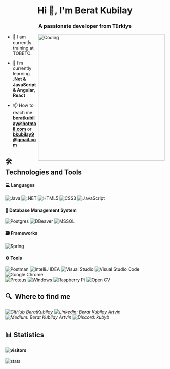<h1 align="center">Hi 👋, I'm Berat Kubilay </h1>
<h3 align="center">A passionate developer from Türkiye</h3>
<img align="right" alt="Coding" width="400" padding-top="20px" src="https://www.pngkey.com/png/full/162-1627423_mas-software-engineer-hob-vacancy-computer-engineer-cartoon.png" </img>

- 📝 I am currently training at TOBETO.

- 🌱 I’m currently learning **.Net & JavaScript & Angular, React**

- 📫 How to reach me: **beratkubilay@hotmail.com** or **bkubilay9@gmail.com** 

## 🛠  Technologies and Tools
#### 💻 Languages 
 ![Java](https://img.shields.io/badge/java-%23ED8B00.svg?style=for-the-badge&logo=openjdk&logoColor=white)
 ![.NET](https://img.shields.io/badge/.NET-512BD4.svg?style=for-the-badge&logo=dotnet&logoColor=white)
 ![HTML5](https://img.shields.io/badge/HTML5-E34F26.svg?style=for-the-badge&logo=HTML5&logoColor=white)
 ![CSS3](https://img.shields.io/badge/css3-%231572B6.svg?style=for-the-badge&logo=css3&logoColor=white)
 ![JavaScript](https://img.shields.io/badge/JavaScript-F7DF1E.svg?style=for-the-badge&logo=JavaScript&logoColor=black) 

#### 💾 Database Management System
 ![Postgres](https://img.shields.io/badge/postgres-%23316192.svg?style=for-the-badge&logo=postgresql&logoColor=white)
 ![DBeaver](https://img.shields.io/badge/DBeaver-382923.svg?style=for-the-badge&logo=DBeaver&logoColor=white)
 ![MSSQL](https://img.shields.io/badge/Microsoft%20SQL%20Server-CC2927.svg?style=for-the-badge&logo=Microsoft-SQL-Server&logoColor=white)

#### 🗃️ Frameworks
 ![Spring](https://img.shields.io/badge/spring-%236DB33F.svg?style=for-the-badge&logo=spring&logoColor=white)

#### ⚙️ Tools
 ![Postman](https://img.shields.io/badge/Postman-FF6C37?style=for-the-badge&logo=postman&logoColor=white)
 ![IntelliJ IDEA](https://img.shields.io/badge/IntelliJIDEA-000000.svg?style=for-the-badge&logo=intellij-idea&logoColor=white)
 ![Visual Studio ](https://img.shields.io/badge/Visual%20Studio-5C2D91.svg?style=for-the-badge&logo=Visual-Studio&logoColor=white)
 ![Visual Studio Code](https://img.shields.io/badge/Visual%20Studio%20Code-007ACC.svg?style=for-the-badge&logo=Visual-Studio-Code&logoColor=white)
 ![Google Chrome](https://img.shields.io/badge/Google%20Chrome-4285F4.svg?style=for-the-badge&logo=Google-Chrome&logoColor=white) <br>
  ![Proteus](https://img.shields.io/badge/Proteus-1C79B3.svg?style=for-the-badge&logo=Proteus&logoColor=white)
 ![Windows](https://img.shields.io/badge/Windows-0078D4.svg?style=for-the-badge&logo=Windows&logoColor=white)
 ![Raspberry Pi](https://img.shields.io/badge/Raspberry%20Pi-A22846.svg?style=for-the-badge&logo=Raspberry-Pi&logoColor=white)
 ![Open CV](https://img.shields.io/badge/OpenCV-5C3EE8.svg?style=for-the-badge&logo=OpenCV&logoColor=white)

## 🔍  Where to find me
###### [![GitHub BeratKubilay](https://img.shields.io/github/followers/KubilayB?label=github&style=for-the-badge&logo=github&logoColor=white)](https://github.com/KubilayB) [![Linkedin: Berat Kubilay Artvin](https://img.shields.io/badge/linkedin-%230077B5.svg?style=for-the-badge&logo=linkedin&logoColor=white&link=https://www.linkedin.com/in/beratkubilayartvin-1bka//)]([https://www.linkedin.com/in/beratkubilayartvin-1bka/) ![Medium: Berat Kubilay Artvin](https://img.shields.io/badge/Medium-12100E?style=for-the-badge&logo=medium&logoColor=white&link=https://medium.com/@bkubilay9//) ![Discord: kubyb](https://img.shields.io/badge/Discord-5865F2.svg?style=for-the-badge&logo=Discord&logoColor=white&link=https://discord.com/users/kubyb)

## 📊 Statistics
#### ![visitors](https://visitor-badge.laobi.icu/badge?page_id=KubilayB)
![stats](https://github-readme-stats.vercel.app/api?username=KubilayB&&show_icons=true&title_color=ffffff&icon_color=bb2acf&text_color=daf7dc&bg_color=151515)
